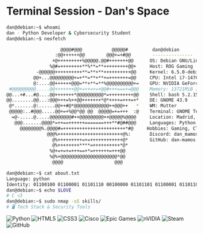 # Terminal Session - Dan's Space

```bash
dan@debian:~$ whoami
dan - Python Developer & Cybersecurity Student
dan@debian:~$ neofetch

                    @@@@#@@@           @@@@@#         dan@debian
                  :@@++++++@@        @@@+=+#@@        ---------------
                 +@+++++++++%@@@@@.@@#+++++++@@      OS: Debian GNU/Linux
                %@#=++++++++**%**=**+++++++++@@+     Host: ROG Gaming
           -@@@@@@++++++++++**=**+**++++++++++@@     Kernel: 6.5.0-debian
          @@+...@@@@@@@@@+=+**=**+**+=+++++++=@@     CPU: Intel i7-14700K (20) @ 5.6GHz
          @:....@@++++++@@@=**+**=**%@@@@@@@@@@+=    GPU: NVIDIA GeForce RTX 4070
 #@@@@@@@@@.....@@+++++++@@+=++=+=+@@#+++===+=@@@    Memory: 13721MiB / 32768MiB
@@...+#...#@....@@+++++++*@@@@@@@@@@*=+++++++++@@    Shell: bash 5.2.15
@@........@@...:@@@+++=%++@@+++++++*@*++++=+++=+*    DE: GNOME 43.9
 @*.......@:......@@++#@*@@@@@@@@@@@@@++@@@++   *    WM: Mutter
 @@@@@:..#@@@.....@@+=+%@@*@@ @@  @@@@@=+=+++  :@    Terminal: GNOME Terminal
  =@-.....@.....@@@@@@@@#++@@@@@@@@@++@@@@@%@@@@     Location: Madrid, Spain
   @@@.......@@@@*=++==++++++=======+++**#@##@@@     Languages: Python, C, Bash
     @@@@@@@@%.@@@@#=+++++++++++++++++++++++*#@     Hobbies: Gaming, CTFs
               @@@%++++++++++++++++++++++++@%:       Discord: dan_mamos
                 @%+++++++++=+=++++++++++++@*        GitHub: dan-mamos
                 @%++++++++****=++++++++++*@*
                %@+=+=+=+++==+*=++++++=+++@@
                %@%+@@@@@@@@@@@@@@@@@@@@@*@@
                 @@@@                   @@@

dan@debian:~$ cat about.txt
Language: python
Identity: 01100100 01100001 01101110 00100000 01101101 01100001 01101101 01101111 01110011
dan@debian:~$ echo $LOVE
# C <3
dan@debian:~$ sudo nmap -sS skills/
# 🖥️ Tech Stack & Security Tools
```

![Python](https://img.shields.io/badge/python-3670A0?style=for-the-badge&logo=python&logoColor=ffdd54) ![HTML5](https://img.shields.io/badge/html5-%23E34F26.svg?style=for-the-badge&logo=html5&logoColor=white) ![CSS3](https://img.shields.io/badge/css3-%231572B6.svg?style=for-the-badge&logo=css3&logoColor=white) ![Cisco](https://img.shields.io/badge/cisco-%23049fd9.svg?style=for-the-badge&logo=cisco&logoColor=black) ![Epic Games](https://img.shields.io/badge/epicgames-%23313131.svg?style=for-the-badge&logo=epicgames&logoColor=white) ![nVIDIA](https://img.shields.io/badge/nVIDIA-%2376B900.svg?style=for-the-badge&logo=nVIDIA&logoColor=white) ![Steam](https://img.shields.io/badge/steam-%23003366.svg?style=for-the-badge&logo=steam&logoColor=white) ![GitHub](https://img.shields.io/badge/github-%23121011.svg?style=for-the-badge&logo=github&logoColor=white)
